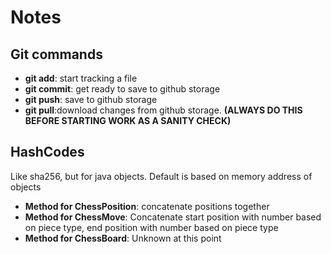 # Notes
## Git commands
- **git add**: start tracking a file
- **git commit**: get ready to save to github storage
- **git push**: save to github storage
- **git pull**:download changes from github storage. **(ALWAYS DO THIS BEFORE STARTING WORK AS A SANITY CHECK)**

## HashCodes
Like sha256, but for java objects. Default is based on memory address of objects
- **Method for ChessPosition**: concatenate positions together
- **Method for ChessMove**: Concatenate start position with number based on piece type, end position with number based on piece type
- **Method for ChessBoard**: Unknown at this point